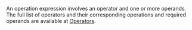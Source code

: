 An operation expression involves an operator and one or more operands. The full list of operators and their corresponding operations and required operands are available at [Operators](#Operators).
